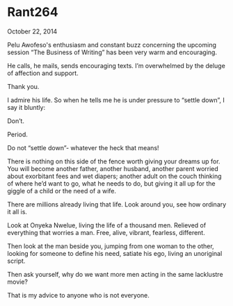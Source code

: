 # Rant264


October 22, 2014

Pelu Awofeso's enthusiasm and constant buzz concerning the upcoming session “The Business of Writing” has been very warm and encouraging. 

He calls, he mails, sends encouraging texts. I’m overwhelmed by the deluge of affection and support.

Thank you.

I admire his life. So when he tells me he is under pressure to “settle down”, I say it bluntly:

Don’t. 

Period. 

Do not “settle down”- whatever the heck that means!

There is nothing on this side of the fence worth giving your dreams up for. You will become another father, another husband, another parent worried about exorbitant fees and wet diapers; another adult on the couch thinking of where he’d want to go, what he needs to do, but giving it all up for the giggle of a child or the need of a wife.

There are millions already living that life. Look around you, see how ordinary it all is.

Look at Onyeka Nwelue, living the life of a thousand men. Relieved of everything that worries a man. Free, alive, vibrant, fearless, different.

Then look at the man beside you, jumping from one woman to the other, looking for someone to define his need, satiate his ego, living an unoriginal script. 

Then ask yourself, why do we want more men acting in the same lacklustre movie?

That is my advice to anyone who is not everyone.
